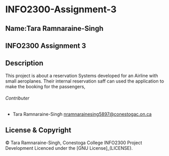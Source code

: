 # INFO2300-Assignment-3
## Name:Tara Ramnaraine-Singh
## INFO2300 Assignment 3 
## Description
This project is about a reservation Systems developed for an Airline with small aeroplanes.
Their internal reservation saff can used the application to make the booking for the passengers,



###### Contributer
- Tara Ramnaraine-Singh <nramnarainesing5897@conestogac.on.ca>

## License & Copyright
© Tara Ramnaraine-Singh, Conestoga College INFO2300 Project Development
Licenced under the [GNU License]_(LICENSE).
